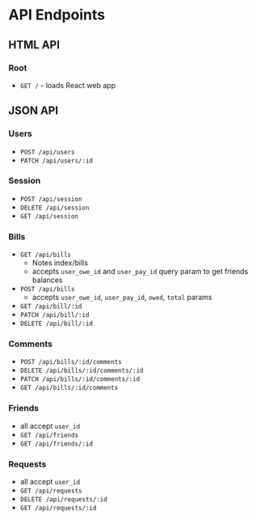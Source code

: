 # API Endpoints

## HTML API

### Root

- `GET /` - loads React web app

## JSON API

### Users

- `POST /api/users`
- `PATCH /api/users/:id`

### Session

- `POST /api/session`
- `DELETE /api/session`
- `GET /api/session`

### Bills

- `GET /api/bills`
  - Notes index/bills
  - accepts `user_owe_id` and `user_pay_id` query param to get friends balances
- `POST /api/bills`
  - accepts `user_owe_id`, `user_pay_id`, `owed`, `total` params
- `GET /api/bill/:id`
- `PATCH /api/bill/:id`
- `DELETE /api/bill/:id`

### Comments

- `POST /api/bills/:id/comments`
- `DELETE /api/bills/:id/comments/:id`
- `PATCH /api/bills/:id/comments/:id`
- `GET /api/bills/:id/comments`

### Friends

- all accept `user_id`
- `GET /api/friends`
- `GET /api/friends/:id`

### Requests
- all accept `user_id`
- `GET /api/requests`
- `DELETE /api/requests/:id`
- `GET /api/requests/:id`
